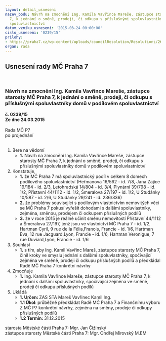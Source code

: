 ```yaml
---
layout: detail_usneseni
nazev_bodu: Návrh na zmocnění Ing. Kamila Vavřince Mareše, zástupce starosty MČ Praha
  7, k jednání o směně, prodeji, či odkupu s příslušnými spoluvlastníky domů v podílovém
  spoluvlastnictví
datum_vzniku_usneseni: '2015-03-24 00:00:00'
cislo_usneseni: '0239/15'
prilohy:
- https://praha7.cz/wp-content/uploads/councilResolution/Resolutions/26609/15-15-priloha_01_pdzas.pdf
organ: rada
---
```

<div id="ucUsn_pList" class="usn">
	<span><h2>Usnesení rady MČ Praha 7 </h2>
<br></span><div class="standBody">
<span><h3>Návrh na zmocnění Ing. Kamila Vavřince Mareše, zástupce starosty MČ Praha 7, k jednání o směně, prodeji, či odkupu s příslušnými spoluvlastníky domů v podílovém spoluvlastnictví</h3></span><div class="center">
		<strong>č. 0239/15</strong><br>
	</div>
<div class="center">
		<strong>Ze dne 24.03.2015</strong><br><br>
	</div>Rada MČ P7<br> po projednání<br><br><ol>
<li>Bere na vědomí<ul><li>
<strong>1.</strong> Návrh na zmocnění Ing. Kamila Vavřince Mareše, zástupce starosty MČ Praha 7, k jednání o směně, prodeji, či odkupu s příslušnými spoluvlastníky domů v podílovém spoluvlastnictví</li></ul>
</li>
<li>Konstatuje,<ul>
<li>
<strong>1.</strong> že MČ Praha 7 má spoluvlastnický podíl v celkem 8 domech podílového spoluvlastnictví (Heřmanova 16/562 - id. 7/8, Jana Zajíce 19/184 - id. 2/3, Letohradská 14/804 - id. 3/4, Plynární 39/798 - id. 1/2, Přístavní 44/1112 - id. 1/2, Šmeralova 27/197 - id. 1/2, U Studánky 10/587 - id. 2/6, U Studánky 29/241 - id. 236/336)</li>
<li>
<strong>2.</strong> že problémy související s podílovým vlastnictvím nemovitých věcí se MČ Praha 7 pokusí vyřešit dohodami s dalšími spoluvlastníky, zejména, směnou, prodejem či odkupem příslušných podílů</li>
<li>
<strong>3.</strong> že v roce 2015 je reálné učinit směnu nemovitostí Přístavní 44/1112 a Šmeralova 27/197, jenž jsou ve vlastnictví MČ Praha 7 - id. 1/2, Hartman Cyril, 9 rue de la Félia,Franois, Francie - id. 1/6, Hartman Eva, 12 rue Jacguard,Lyon, Francie - id. 1/6, Hartman Veronigue, 7 rue Duviard,Lyon, Francie - id. 1/6</li>
</ul>
</li>
<li>Souhlasí<ul><li>
<strong>1.</strong> s tím, aby Ing. Kamil Vavřinc Mareš, zástupce starosty MČ Praha 7, činil kroky ve smyslu jednání s dalšími spoluvlastníky, spočívající zejména ve směně, prodeji či odkupu příslušných podílů a předkládal Radě MČ Praha 7 konkrétní návrhy  </li></ul>
</li>
<li>Zmocňuje<ul><li>
<strong>1.</strong> Ing. Kamila Vavřince Mareše, zástupce starosty MČ Praha 7, k jednání s dalšími spoluvlastníky, spočívající zejména ve směně, prodeji či odkupu  příslušných podílů</li></ul>
</li>
<li>Ukládá<ul>
<li>
<strong>1. Určen: </strong>ZAS STA Mareš Vavřinec Kamil Ing.</li>
<li>
<strong>1.1 Úkol: </strong>průběžně předkládat Radě MČ Praha 7 a Finančnímu výboru Z MČ P7 konkrétní návrhy, zejména na směny, prodeje či odkupy příslušných podílů</li>
<li>
<strong>1.2 Termín: </strong>31.12.2015</li>
</ul>
</li>
</ol>starosta Městské části Praha 7: Mgr. Jan Čižinský<br>zástupce starosty Městské části Praha 7: Mgr. Ondřej Mirovský M.EM 
</div>
</div>